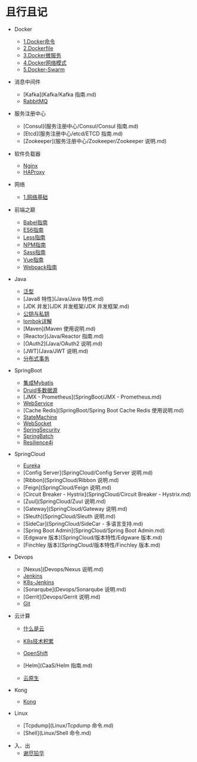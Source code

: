 # 且行且记

* Docker
  * [1.Docker命令](Docker/1.Docker命令.md)
  * [2.Dockerfile](Docker/2.Dockerfile命令.md)
  * [3.Docker微服务](Docker/3.Docker微服务.md)
  * [4.Docker网络模式](Docker/4.Docker网络模式.md)
  * [5.Docker-Swarm](Docker/5.Docker-Swarm.md)
  
* 消息中间件

  - [Kafka](Kafka/Kafka 指南.md)
  - [RabbitMQ](RabbitMQ/RabbitMQ说明.md)
  
* 服务注册中心

  - [Consul](服务注册中心/Consul/Consul 指南.md)
  - [Etcd](服务注册中心/etcd/ETCD 指南.md)
  - [Zookeeper](服务注册中心/Zookeeper/Zookeeper 说明.md)
  
* 软件负载器
  - [Nginx](LoadBalance/Nginx.md)
  - [HAProxy](LoadBalance/HAProxy.md)
  
* 网络

  - [1.网络基础](网络/网络基础.md)
  
* 前端之巅

  - [Babel指南](前端/Babel指南.md)
  - [ES6指南](前端/ES6指南.md)
  - [Less指南](前端/Less指南.md)
  - [NPM指南](前端/NPM指南.md)
  - [Sass指南](前端/Sass指南.md)
  - [Vue指南](前端/Vue指南.md)
  - [Webpack指南](前端/Webpack指南.md)
  
* Java

  - [泛型](Java/泛型.md)
  - [Java8 特性](Java/Java 特性.md)
  - [JDK 并发](JDK 并发框架/JDK 并发框架.md)
  - [公钥与私钥](Java/公钥与私钥.md)
  - [lombok详解](lombok详解.md)
  - [Maven](Maven 使用说明.md)
  - [Reactor](Java/Reactor 指南.md)
  - [OAuth2](Java/OAuth2 说明.md)
  - [JWT](Java/JWT 说明.md)
  - [分布式事务](Java/分布式事务.md)
  
* SpringBoot
  - [集成Mybatis](SpringBoot/集成Mybatis.md)
  - [Druid多数据源](SpringBoot/Druid多数据源.md)
  - [JMX - Prometheus](SpringBoot/JMX - Prometheus.md)
  - [WebService](SpringBoot/SpingbootWebService.md)
  - [Cache Redis](SpringBoot/Spring Boot Cache Redis 使用说明.md)
  - [StateMachine](SpringBoot/SpringStateMachine.md)
  - [WebSocket](SpringBoot/SpringWebSocket.md)
  - [SpringSecurity](SpringBoot/SpringSecurity.md)
  - [SpringBatch](SpringBoot/SpringBatch.md)
  - [Resilience4j](SpringBoot/Resilience4j.md)
  
* SpringCloud

  - [Eureka](SpringCloud/Eureka.md)
  - [Config Server](SpringCloud/Config Server 说明.md)
  - [Ribbon](SpringCloud/Ribbon 说明.md)
  - [Feign](SpringCloud/Feign 说明.md)
  - [Circuit Breaker - Hystrix](SpringCloud/Circuit Breaker - Hystrix.md)
  - [Zuul](SpringCloud/Zuul 说明.md)
  - [Gateway](SpringCloud/Gateway 说明.md)
  - [Sleuth](SpringCloud/Sleuth 说明.md)
  - [SideCar](SpringCloud/SideCar - 多语言支持.md)
  - [Spring Boot Admin](SpringCloud/Spring Boot Admin.md)
  - [Edgware 版本](SpringCloud/版本特性/Edgware 版本.md)
  - [Finchley 版本](SpringCloud/版本特性/Finchley 版本.md)
  
* Devops
  - [Nexus](Devops/Nexus 说明.md)
  - [Jenkins](Devops/Jenkins说明.md)
  - [K8s-Jenkins](Devops/K8s-Jenkins.md)
  - [Sonarqube](Devops/Sonarqube 说明.md)
  - [Gerrit](Devops/Gerrit 说明.md)
  - [Git](Git.md)

* 云计算

  - [什么是云](云原生/云计算.md)
  
  - [K8s技术积累](CaaS/k8s技术积累.md)
  - [OpenShift](CaaS/OpenShift.md)
  - [Helm](CaaS/Helm 指南.md)
  - [云原生](云原生/云原生.md)
  
* Kong

  - [Kong](Kong/Kong.md)
  
* Linux
  - [Tcpdump](Linux/Tcpdump 命令.md)
  - [Shell](Linux/Shell 命令.md)

- 入、出
  - [谢尽铅华](诗/谢尽铅华.md)

